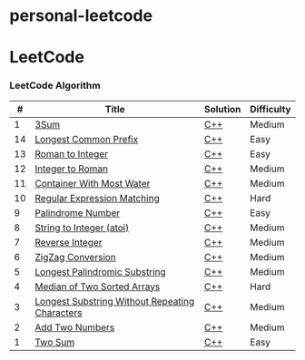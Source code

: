 # personal-leetcode

LeetCode
========

### LeetCode Algorithm


| # | Title | Solution | Difficulty |
|---| ----- | -------- | ---------- |
|1|[3Sum](https://leetcode.com/problems/3sum/)| [C++](https://github.com/brian09088/personal-leetcode/blob/main/cpp/(15)%203Sum.cpp)|Medium|
|14|[Longest Common Prefix](https://leetcode.com/problems/longest-common-prefix/)| [C++](https://github.com/brian09088/personal-leetcode/blob/main/cpp/(14)%20Longest%20Common%20Prefix.cpp)|Easy|
|13|[Roman to Integer](https://leetcode.com/problems/roman-to-integer/)| [C++](https://github.com/brian09088/personal-leetcode/blob/main/cpp/(13)%20Roman%20to%20Integer.cpp)|Easy|
|12|[Integer to Roman](https://leetcode.com/problems/integer-to-roman/)| [C++](https://github.com/brian09088/personal-leetcode/blob/main/cpp/(12)%20Integer%20to%20Roman.cpp)|Medium|
|11|[Container With Most Water](https://leetcode.com/problems/container-with-most-water/)| [C++](https://github.com/brian09088/personal-leetcode/blob/main/cpp/(11)%20Container%20With%20Most%20Water.cpp)|Medium|
|10|[Regular Expression Matching](https://leetcode.com/problems/regular-expression-matching/)| [C++](https://github.com/brian09088/personal-leetcode/blob/main/cpp/(10)%20Regular%20Expression%20Matching.cpp)|Hard|
|9|[Palindrome Number](https://leetcode.com/problems/palindrome-number/)| [C++](https://github.com/brian09088/personal-leetcode/blob/main/cpp/(9)%20Palindrome%20Number.cpp)|Easy|
|8|[String to Integer (atoi)](https://leetcode.com/problems/string-to-integer-atoi/)| [C++](https://github.com/brian09088/personal-leetcode/blob/main/cpp/(8)%20String%20to%20Integer%20(atoi).cpp)|Medium|
|7|[Reverse Integer](https://leetcode.com/problems/reverse-integer/)| [C++](https://github.com/brian09088/personal-leetcode/blob/main/cpp/(7)%20Reverse%20Integer.cpp)|Medium|
|6|[ZigZag Conversion](https://leetcode.com/problems/zigzag-conversion/)| [C++](https://github.com/brian09088/personal-leetcode/blob/main/cpp/(6)%20Zigzag%20Conversion.cpp)|Medium|
|5|[Longest Palindromic Substring](https://leetcode.com/problems/longest-palindromic-substring/)| [C++](https://github.com/brian09088/personal-leetcode/blob/main/cpp/(5)%20Longest%20Palindromic%20Substring.cpp)|Medium|
|4|[Median of Two Sorted Arrays](https://leetcode.com/problems/median-of-two-sorted-arrays/)| [C++](https://github.com/brian09088/personal-leetcode/blob/main/cpp/(4)%20Median%20of%20Two%20Sorted%20Arrays.cpp)|Hard|
|3|[Longest Substring Without Repeating Characters](https://leetcode.com/problems/longest-substring-without-repeating-characters/)| [C++](https://github.com/brian09088/personal-leetcode/blob/main/cpp/(3)%20Longest%20Substring%20Without%20Repeating%20Characters.cpp)|Medium|
|2|[Add Two Numbers](https://leetcode.com/problems/add-two-numbers/)| [C++](https://github.com/brian09088/personal-leetcode/blob/main/cpp/(2)%20Add%20Two%20Numbers.cpp)|Medium|
|1|[Two Sum](https://leetcode.com/problems/two-sum/)| [C++](https://github.com/brian09088/personal-leetcode/blob/main/cpp/(1)%20Two%20Sum.cpp)|Easy|
